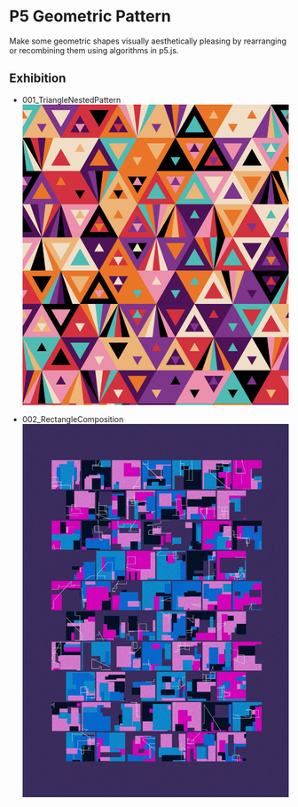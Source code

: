 # P5 Geometric Pattern

Make some geometric shapes visually aesthetically pleasing by rearranging or recombining them using algorithms in p5.js.

## Exhibition

- 001_TriangleNestedPattern
  ![](./001_TriangleNestedPattern/preview.png)

- 002_RectangleComposition
  ![](./002_RectangleComposition/preview.png)
